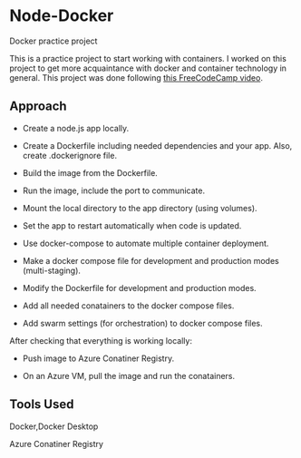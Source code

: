 # Node-Docker
Docker practice project

This is a practice project to start working with containers. I worked on this project to get more acquaintance with docker and container technology in general. This project
was done following [this FreeCodeCamp video](https://www.youtube.com/watch?v=9zUHg7xjIqQ).

## Approach

- Create a node.js app locally.

- Create a Dockerfile including needed dependencies and your app. Also, create .dockerignore file.

- Build the image from the Dockerfile.

- Run the image, include the port to communicate.

- Mount the local directory to the app directory (using volumes).

- Set the app to restart automatically when code is updated.

- Use docker-compose to automate multiple container deployment.

- Make a docker compose file for development and production modes (multi-staging).

- Modify the Dockerfile for development and production modes.

- Add all needed conatainers to the docker compose files.

- Add swarm settings (for orchestration) to docker compose files.



After checking that everything is working locally:

- Push image to Azure Conatiner Registry.

- On an Azure VM, pull the image and run the conatainers.


## Tools Used


Docker,Docker Desktop

Azure Conatiner Registry
